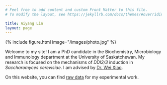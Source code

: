 ```yaml
---
# Feel free to add content and custom Front Matter to this file.
# To modify the layout, see https://jekyllrb.com/docs/themes/#overriding-theme-defaults

title: Aiyang Lin
layout: page
---
```


{% include figure.html image="/images/photo.jpg" %}

Welcome to my site! I am a PhD candidate in the Biochemistry, Microbiology and
Immunology department at the University of Saskatchewan. My research is focused
on the mechanisms of *DDI2/3* induction in *Saccharomyces cerevisiae*. I am
advised by [Dr. Wei Xiao](https://medicine.usask.ca/profiles/biochemistry-microbiology-immunology/wei-xiao.php).

On this website, you can find [raw data](/data/) for my experimental work.
